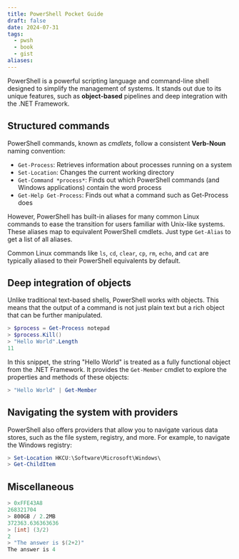 ```yaml
---
title: PowerShell Pocket Guide
draft: false
date: 2024-07-31
tags:
  - pwsh
  - book
  - gist
aliases:
---
```


PowerShell is a powerful scripting language and command-line shell designed to simplify the management of systems. It stands out due to its unique features, such as **object-based** pipelines and deep integration with the .NET Framework.

## Structured commands

PowerShell commands, known as _cmdlets_, follow a consistent **Verb-Noun** naming convention:
- `Get-Process`: Retrieves information about processes running on a system
- `Set-Location`: Changes the current working directory
- `Get-Command *process*`: Finds out which PowerShell commands (and Windows applications) contain the word process
- `Get-Help Get-Process`: Finds out what a command such as Get-Process does

However, PowerShell has built-in aliases for many common Linux commands to ease the transition for users familiar with Unix-like systems. These aliases map to equivalent PowerShell cmdlets. Just type `Get-Alias` to get a list of all aliases.

Common Linux commands like `ls`, `cd`, `clear`, `cp`, `rm`, `echo`, and `cat` are typically aliased to their PowerShell equivalents by default.

## Deep integration of objects

Unlike traditional text-based shells, PowerShell works with objects. This means that the output of a command is not just plain text but a rich object that can be further manipulated.

```powershell
> $process = Get-Process notepad
> $process.Kill()
> "Hello World".Length
11
```

In this snippet, the string "Hello World" is treated as a fully functional object from the .NET Framework. It provides the `Get-Member` cmdlet to explore the properties and methods of these objects:

```powershell
> "Hello World" | Get-Member
```

## Navigating the system with providers

PowerShell also offers providers that allow you to navigate various data stores, such as the file system, registry, and more. For example, to navigate the Windows registry:

```powershell
> Set-Location HKCU:\Software\Microsoft\Windows\
> Get-ChildItem
```

## Miscellaneous

```powershell
> 0xFFE43A8
268321704
> 800GB / 2.2MB
372363.636363636
> [int] (3/2)
2
> "The answer is $(2+2)"
The answer is 4
```
